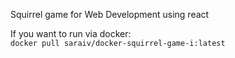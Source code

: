 Squirrel game for Web Development using react

If you want to run via docker: <br>
``docker pull saraiv/docker-squirrel-game-i:latest``
